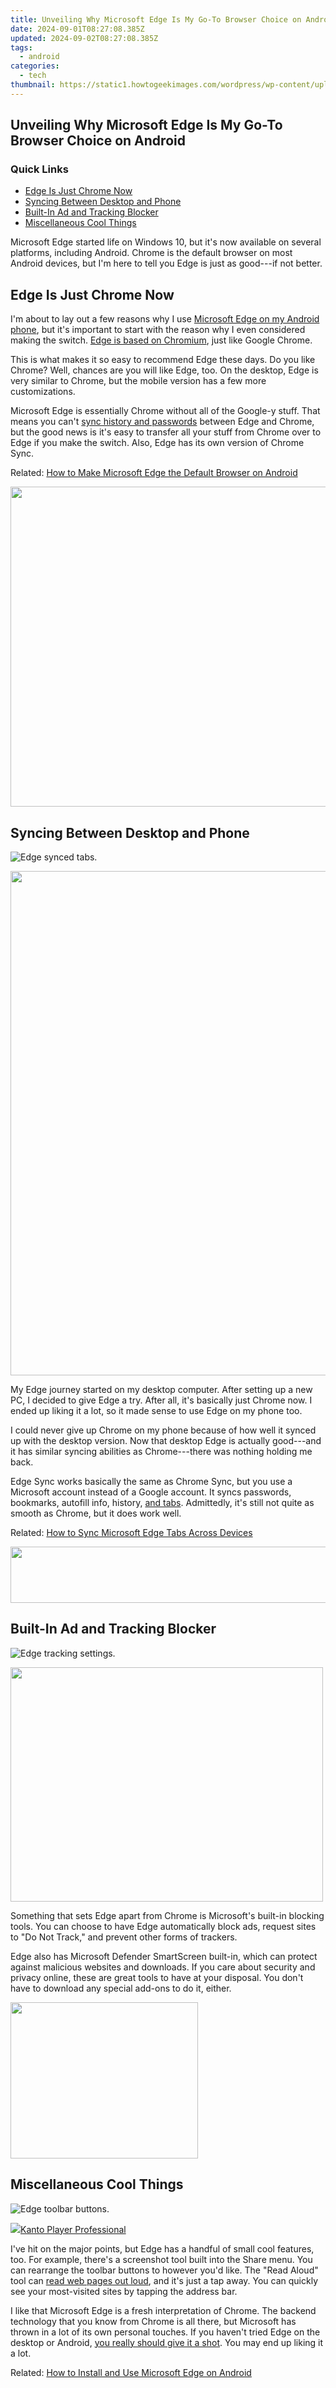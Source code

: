 ```yaml
---
title: Unveiling Why Microsoft Edge Is My Go-To Browser Choice on Android
date: 2024-09-01T08:27:08.385Z
updated: 2024-09-02T08:27:08.385Z
tags:
  - android
categories:
  - tech
thumbnail: https://static1.howtogeekimages.com/wordpress/wp-content/uploads/2021/06/edge_hero_1200x675.jpg
---
```


## Unveiling Why Microsoft Edge Is My Go-To Browser Choice on Android

### Quick Links

* [Edge Is Just Chrome Now](https://instagram-video-files.techidaily.com/updated-in-2024-the-blueprint-to-hitting-it-big-with-instagram-videos/)
* [Syncing Between Desktop and Phone](https://buynow-marvelous.techidaily.com/maximizing-connectivity-on-a-budget-with-the-tp-link-archer-c50-a-users-guide/)
* [Built-In Ad and Tracking Blocker](https://remote-screen-capture.techidaily.com/updated-2023s-best-rated-ps3-virtual-players-for-pc-for-2024/)
* [Miscellaneous Cool Things](https://vp-tips.techidaily.com/cinematic-basics-unveiled-fundamental-shots-explained-clearly/)

 Microsoft Edge started life on Windows 10, but it's now available on several platforms, including Android. Chrome is the default browser on most Android devices, but I'm here to tell you Edge is just as good---if not better.

##  Edge Is Just Chrome Now

 I'm about to lay out a few reasons why I use [Microsoft Edge on my Android phone](https://youtube-web.techidaily.com/ed-quick-beats-lasting-impact-navigating-the-world-of-short-music-for-2024/), but it's important to start with the reason why I even considered making the switch. [Edge is based on Chromium](https://facebook-video-recording.techidaily.com/updated-unlocking-organic-growth-your-afb-playbook/), just like Google Chrome.

 This is what makes it so easy to recommend Edge these days. Do you like Chrome? Well, chances are you will like Edge, too. On the desktop, Edge is very similar to Chrome, but the mobile version has a few more customizations.

 Microsoft Edge is essentially Chrome without all of the Google-y stuff. That means you can't [sync history and passwords](https://some-knowledge.techidaily.com/from-raw-to-refined-the-essential-guide-to-podcast-editing-with-garageband-for-2024/) between Edge and Chrome, but the good news is it's easy to transfer all your stuff from Chrome over to Edge if you make the switch. Also, Edge has its own version of Chrome Sync.

Related: [How to Make Microsoft Edge the Default Browser on Android](https://youtube-web.techidaily.com/ed-quick-beats-lasting-impact-navigating-the-world-of-short-music-for-2024/) 

<!-- affiliate ads begin -->
<a href="https://ephamedtechinc.pxf.io/c/5597632/2095369/26400" target="_top" id="2095369"><img src="//a.impactradius-go.com/display-ad/26400-2095369" border="0" alt="" width="1024" height="512"/></a><img height="0" width="0" src="https://imp.pxf.io/i/5597632/2095369/26400" style="position:absolute;visibility:hidden;" border="0" />
<!-- affiliate ads end -->
##  Syncing Between Desktop and Phone

![Edge synced tabs.](https://static1.howtogeekimages.com/wordpress/wp-content/uploads/2021/09/2021-09-23_17-10-23-1.png) 

<!-- affiliate ads begin -->
<a href="https://atezr.pxf.io/c/5597632/2018605/18496" target="_top" id="2018605"><img src="//a.impactradius-go.com/display-ad/18496-2018605" border="0" alt="" width="798" height="807"/></a><img height="0" width="0" src="https://imp.pxf.io/i/5597632/2018605/18496" style="position:absolute;visibility:hidden;" border="0" />
<!-- affiliate ads end -->
 My Edge journey started on my desktop computer. After setting up a new PC, I decided to give Edge a try. After all, it's basically just Chrome now. I ended up liking it a lot, so it made sense to use Edge on my phone too.

 I could never give up Chrome on my phone because of how well it synced up with the desktop version. Now that desktop Edge is actually good---and it has similar syncing abilities as Chrome---there was nothing holding me back.

 Edge Sync works basically the same as Chrome Sync, but you use a Microsoft account instead of a Google account. It syncs passwords, bookmarks, autofill info, history, [and tabs](https://fox-access.techidaily.com/elemental-story-framework-for-2024/). Admittedly, it's still not quite as smooth as Chrome, but it does work well.

Related: [How to Sync Microsoft Edge Tabs Across Devices](https://fox-access.techidaily.com/elemental-story-framework-for-2024/) 

<!-- affiliate ads begin -->
<a href="https://aligracehair.sjv.io/c/5597632/2087267/19272" target="_top" id="2087267"><img src="//a.impactradius-go.com/display-ad/19272-2087267" border="0" alt="" width="728" height="90"/></a><img height="0" width="0" src="https://imp.pxf.io/i/5597632/2087267/19272" style="position:absolute;visibility:hidden;" border="0" />
<!-- affiliate ads end -->
##  Built-In Ad and Tracking Blocker

![Edge tracking settings.](https://static1.howtogeekimages.com/wordpress/wp-content/uploads/2021/09/2021-09-23_17-11-41-1.png) 

<!-- affiliate ads begin -->
<a href="https://electronicx.pxf.io/c/5597632/1872456/14483" target="_top" id="1872456"><img src="//a.impactradius-go.com/display-ad/14483-1872456" border="0" alt="" width="500" height="375"/></a><img height="0" width="0" src="https://imp.pxf.io/i/5597632/1872456/14483" style="position:absolute;visibility:hidden;" border="0" />
<!-- affiliate ads end -->
 Something that sets Edge apart from Chrome is Microsoft's built-in blocking tools. You can choose to have Edge automatically block ads, request sites to "Do Not Track," and prevent other forms of trackers.

 Edge also has Microsoft Defender SmartScreen built-in, which can protect against malicious websites and downloads. If you care about security and privacy online, these are great tools to have at your disposal. You don't have to download any special add-ons to do it, either.

<!-- affiliate ads begin -->
<a href="https://imp.i357552.net/c/5597632/863039/11832" target="_top" id="863039"><img src="//a.impactradius-go.com/display-ad/11832-863039" border="0" alt="" width="300" height="250"/></a>
<!-- affiliate ads end -->
##  Miscellaneous Cool Things

![Edge toolbar buttons.](https://static1.howtogeekimages.com/wordpress/wp-content/uploads/2021/09/2021-09-23_17-12-28-1.png) 

<!-- affiliate ads begin -->
<a href="https://secure.2checkout.com/order/checkout.php?PRODS=4742929&QTY=1&AFFILIATE=108875&CART=1"><img src="https://secure.avangate.com/images/merchant/e09fdffe648a30658a9657bbed7b2388/products/boxshot(2).png" border="0">Kanto Player Professional</a>
<!-- affiliate ads end -->
 I've hit on the major points, but Edge has a handful of small cool features, too. For example, there's a screenshot tool built into the Share menu. You can rearrange the toolbar buttons to however you'd like. The "Read Aloud" tool can [read web pages out loud](https://digital-screen-recording.techidaily.com/new-innovative-vfx-equipment-for-eco-warriors-for-2024/), and it's just a tap away. You can quickly see your most-visited sites by tapping the address bar.

 I like that Microsoft Edge is a fresh interpretation of Chrome. The backend technology that you know from Chrome is all there, but Microsoft has thrown in a lot of its own personal touches. If you haven't tried Edge on the desktop or Android, [you really should give it a shot](https://discover-bits.techidaily.com/step-by-step-guide-converting-your-epub-books-to-kefu-format-using-calibre/). You may end up liking it a lot.

Related: [How to Install and Use Microsoft Edge on Android](https://discover-bits.techidaily.com/step-by-step-guide-converting-your-epub-books-to-kefu-format-using-calibre/)

<ins class="adsbygoogle"
     style="display:block"
     data-ad-format="autorelaxed"
     data-ad-client="ca-pub-7571918770474297"
     data-ad-slot="1223367746"></ins>



<ins class="adsbygoogle"
     style="display:block"
     data-ad-client="ca-pub-7571918770474297"
     data-ad-slot="8358498916"
     data-ad-format="auto"
     data-full-width-responsive="true"></ins>


